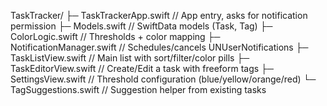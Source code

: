 TaskTracker/
├─ TaskTrackerApp.swift          // App entry, asks for notification permission
├─ Models.swift                  // SwiftData models (Task, Tag)
├─ ColorLogic.swift              // Thresholds + color mapping
├─ NotificationManager.swift     // Schedules/cancels UNUserNotifications
├─ TaskListView.swift            // Main list with sort/filter/color pills
├─ TaskEditorView.swift          // Create/Edit a task with freeform tags
├─ SettingsView.swift            // Threshold configuration (blue/yellow/orange/red)
└─ TagSuggestions.swift          // Suggestion helper from existing tasks